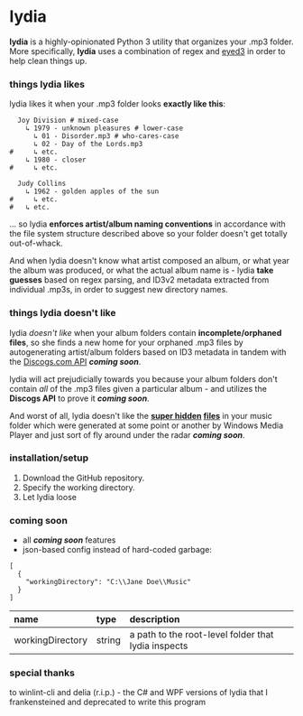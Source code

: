 # lydia

**lydia** is a highly-opinionated Python 3 utility that organizes your .mp3 folder.  More specifically, **lydia** uses a combination of regex and [eyed3](http://eyed3.nicfit.net/) in order to help clean things up.

### things lydia likes

lydia likes it when your .mp3 folder looks **exactly like this**:

```properties
  Joy Division # mixed-case
    ↳ 1979 - unknown pleasures # lower-case
      ↳ 01 - Disorder.mp3 # who-cares-case
      ↳ 02 - Day of the Lords.mp3 
#     ↳ etc.
    ↳ 1980 - closer
#     ↳ etc.
    
  Judy Collins
    ↳ 1962 - golden apples of the sun
#     ↳ etc.
#   ↳ etc.
```

... so lydia **enforces artist/album naming conventions** in accordance with the file system structure described above so your folder doesn't get totally out-of-whack.

And when lydia doesn't know what artist composed an album, or what year the album was produced, or what the actual album name is - lydia **take guesses** based on regex parsing, and ID3v2 metadata extracted from individual .mp3s, in order to suggest new directory names.

### things lydia doesn't like

lydia *doesn't like* when your album folders contain **incomplete/orphaned files**, so she finds a new home for your orphaned .mp3 files by autogenerating artist/album folders based on ID3 metadata in tandem with the [Discogs.com API](https://www.discogs.com/developers/) ***coming soon***.

lydia will act prejudicially towards you because your album folders don't contain *all* of the .mp3 files given a particular album - and utilizes the **Discogs API** to prove it ***coming soon***.

And worst of all, lydia doesn't like the **[super hidden](http://www.eightforums.com/general-support/40071-how-stop-windows-generating-random-album-art-files.html) [files](https://hydrogenaud.io/index.php/topic,67704.0.html)** in your music folder which were generated at some point or another by Windows Media Player and just sort of fly around under the radar ***coming soon***.

### installation/setup

1. Download the GitHub repository.
2. Specify the working directory.
3. Let lydia loose

### coming soon

* all ***coming soon*** features
* json-based config instead of hard-coded garbage:

```
[
  {
    "workingDirectory": "C:\\Jane Doe\\Music"
  }
]
```

| name             |   type      | description  |
| :---------------- | :----------- | :------------ |
| workingDirectory | string      | a path to the root-level folder that lydia inspects |

### special thanks

to winlint-cli and delia (r.i.p.) - the C# and WPF versions of lydia that I frankensteined and deprecated to write this program
